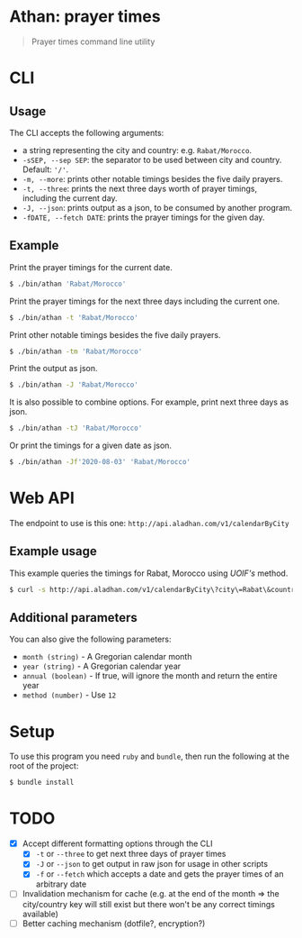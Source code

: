 # Athan: prayer times

> Prayer times command line utility

# CLI

## Usage

The CLI accepts the following arguments:

- a string representing the city and country: e.g. `Rabat/Morocco`.
- `-sSEP, --sep SEP`: the separator to be used between city and country. Default:
    `'/'`.
- `-m, --more`: prints other notable timings besides the five daily prayers.
- `-t, --three`: prints the next three days worth of prayer timings, including
    the current day.
- `-J, --json`: prints output as a json, to be consumed by another program.
- `-fDATE, --fetch DATE`: prints the prayer timings for the given day.

## Example

Print the prayer timings for the current date.
```bash
$ ./bin/athan 'Rabat/Morocco'
```

Print the prayer timings for the next three days including the current one.
```bash
$ ./bin/athan -t 'Rabat/Morocco'
```

Print other notable timings besides the five daily prayers.
```bash
$ ./bin/athan -tm 'Rabat/Morocco'
```

Print the output as json.
```bash
$ ./bin/athan -J 'Rabat/Morocco'
```

It is also possible to combine options. For example, print next three days as
json.
```bash
$ ./bin/athan -tJ 'Rabat/Morocco'
```

Or print the timings for a given date as json.
```bash
$ ./bin/athan -Jf'2020-08-03' 'Rabat/Morocco'
```

# Web API

The endpoint to use is this one: `http://api.aladhan.com/v1/calendarByCity`

## Example usage

This example queries the timings for Rabat, Morocco using
_UOIF's_ method.

```bash
$ curl -s http://api.aladhan.com/v1/calendarByCity\?city\=Rabat\&country\=Morocco\&method\=12 | jq
```

## Additional parameters

You can also give the following parameters:

-   `month (string)` - A Gregorian calendar month
-   `year (string)` - A Gregorian calendar year
-   `annual (boolean)` - If true, will ignore the month and return
    the entire year
-   `method (number)` - Use `12`

# Setup

To use this program you need `ruby` and `bundle`, then run the following at the
root of the project:
```bash
$ bundle install
```
# TODO

- [x] Accept different formatting options through the CLI
    - [x] `-t` or `--three` to get next three days of prayer times
    - [x] `-J` or `--json` to get output in raw json for usage in other scripts
    - [x] `-f` or `--fetch` which accepts a date and gets the prayer times of an arbitrary date
- [ ] Invalidation mechanism for cache (e.g. at the end of the month => the city/country key will still exist but there won't be any correct timings available) 
- [ ] Better caching mechanism (dotfile?, encryption?)

